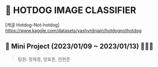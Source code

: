 # 🌭 HOTDOG IMAGE CLASSIFIER 

[캐글 Hotdog-Not-hotdog]
https://www.kaggle.com/datasets/yashvrdnjain/hotdognothotdog

##  📒 Mini Project (2023/01/09 ~ 2023/01/13) 👨‍👧‍👦
> 팀원: 정제경, 양효준, 전현준

